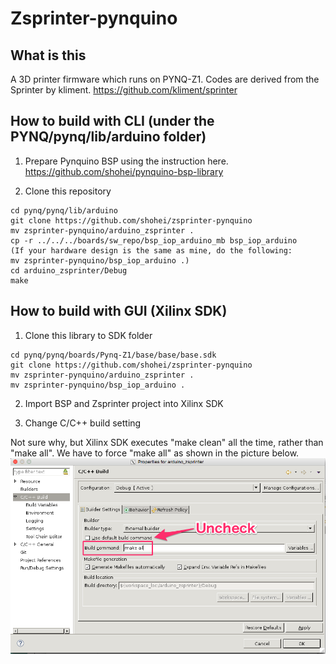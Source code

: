 # Zsprinter-pynquino

## What is this
A 3D printer firmware which runs on PYNQ-Z1. Codes are derived from the Sprinter by kliment. https://github.com/kliment/sprinter

## How to build with CLI (under the PYNQ/pynq/lib/arduino folder)
1. Prepare Pynquino BSP using the instruction here.
https://github.com/shohei/pynquino-bsp-library

2. Clone this repository
```
cd pynq/pynq/lib/arduino
git clone https://github.com/shohei/zsprinter-pynquino
mv zsprinter-pynquino/arduino_zsprinter .
cp -r ../../../boards/sw_repo/bsp_iop_arduino_mb bsp_iop_arduino
(If your hardware design is the same as mine, do the following: 
mv zsprinter-pynquino/bsp_iop_arduino .)
cd arduino_zsprinter/Debug
make
```

##  How to build with GUI (Xilinx SDK)
1. Clone this library to SDK folder
```
cd pynq/pynq/boards/Pynq-Z1/base/base/base.sdk
git clone https://github.com/shohei/zsprinter-pynquino
mv zsprinter-pynquino/arduino_zsprinter .
mv zsprinter-pynquino/bsp_iop_arduino .
```
2. Import BSP and Zsprinter project into Xilinx SDK

3. Change C/C++ build setting

Not sure why, but Xilinx SDK executes "make clean" all the time, rather than "make all".
We have to force "make all" as shown in the picture below.
![setting](setting.png)



